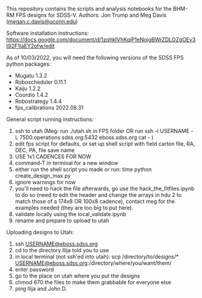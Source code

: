 This repository contains the scripts and analysis notebooks for the BHM-RM FPS designs for SDSS-V. 
Authors: Jon Trump and Meg Davis (megan.c.davis@uconn.edu)

Software installation instructions: https://docs.google.com/document/d/1zqhkIVhKqiP1eNojgBWrZDLOZgOEv3t92F1laEY2ofw/edit

As of 10/03/2022, you will need the following versions of the SDSS FPS python packages:
-  Mugatu 1.3.2
-  Roboscheduler 0.11.1
-  Kaiju 1.2.2
-  Coordio 1.4.2
-  Robostrategy 1.4.4
-  fps_calibrations 2022.08.31

General script running instructions:
1. ssh to utah (Meg: run ./utah.sh in FPS folder OR run ssh -l USERNAME -L 7500:operations.sdss.org:5432 eboss.sdss.org cat - )
2. edit fps script for defaults, or set up shell script with field carton file, RA, DEC, PA, file save name
3. USE 1x1 CADENCES FOR NOW
4. command-T in terminal for a new window
5. either run the shell script you made or run: time python create_design_max.py
6. ignore warnings for now
7. you'll need to hack the file afterwards, go use the hack_the_fitfiles.ipynb to do so (need to edit the header and change the arrays in hdu 2 to match those of a 174x8 OR 100x8 cadence), contact meg for the examples needed (they are too big to put here).
8. validate locally using the local_validate.ipynb
9. rename and prepare to upload to utah


Uploading designs to Utah:
1. ssh USERNAME@eboss.sdss.org
2. cd to the directory Ilija told you to use
3. in local terminal (not ssh'ed into utah): scp /directory/to/designs/* USERNAME@eboss.sdss.org:/directory/where/you/want/them/
4. enter password
5. go to the place on utah where you put the designs
6. chmod 670 the files to make them grabbable for everyone else
7. ping Ilija and John D.




